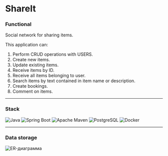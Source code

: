 # ShareIt

### Functional
Social network for sharing items.

This application can:

1. Perform CRUD operations with USERS.
2. Create new items.
3. Update existing items.
4. Receive items by ID.
5. Receive all items belonging to user.
6. Search items by text contained in item name or description.
7. Create bookings.
8. Comment on items.

---
### Stack
![Java](https://img.shields.io/badge/java-%23ED8B00.svg?style=for-the-badge&logo=java&logoColor=white)
![Spring Boot](https://img.shields.io/badge/spring%20Boot-%236DB33F.svg?style=for-the-badge&logo=spring&logoColor=white)
![Apache Maven](https://img.shields.io/badge/Apache%20Maven-C71A36?style=for-the-badge&logo=Apache%20Maven&logoColor=white)
![PostgreSQL](https://img.shields.io/badge/postgresql-%23316192.svg?style=for-the-badge&logo=postgresql&logoColor=white)
![Docker](https://img.shields.io/badge/docker-%230db7ed.svg?style=for-the-badge&logo=docker&logoColor=white)

---
### Data storage

![ER-диаграмма](src/main/resources/SchemaDb.png)
